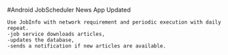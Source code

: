 #Android JobScheduler News App Updated

```Schedule a job to fetch new articles from a news app every day at 8 AM.
Use JobInfo with network requirement and periodic execution with daily repeat.
-job service downloads articles,
-updates the database,
-sends a notification if new articles are available.

